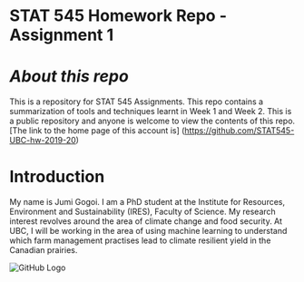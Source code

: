 # STAT 545 Homework Repo - Assignment 1

# _About this repo_

This is a repository for STAT 545 Assignments. This repo contains a summarization of tools and techniques learnt in Week 1 and Week 2. 
This is a public repository and anyone is welcome to view the contents of this repo. [The link to the home page of this account is] (https://github.com/STAT545-UBC-hw-2019-20)

# Introduction 

My name is Jumi Gogoi. I am a PhD student at the Institute for Resources, Environment and Sustainability (IRES), Faculty of Science. 
My research interest revolves around the area of climate change and food security. 
At UBC, I will be working in the area of using machine learning to understand which farm management practises lead to climate resilient 
yield in the Canadian prairies.

![GitHub Logo](/images/logo.png)

